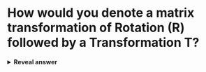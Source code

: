# How would you denote a matrix transformation of Rotation (R) followed by a Transformation T?
<details>
<summary><b>Reveal answer</b></summary>
TR
</details>
